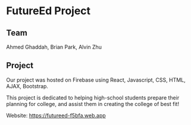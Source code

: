 # FutureEd Project

## Team

Ahmed Ghaddah, Brian Park, Alvin Zhu

## Project

Our project was hosted on Firebase using React, Javascript, CSS, HTML, AJAX, Bootstrap.

This project is dedicated to helping high-school students prepare their planning for college, and assist them in creating the college of best fit!

Website: https://futureed-f5bfa.web.app
